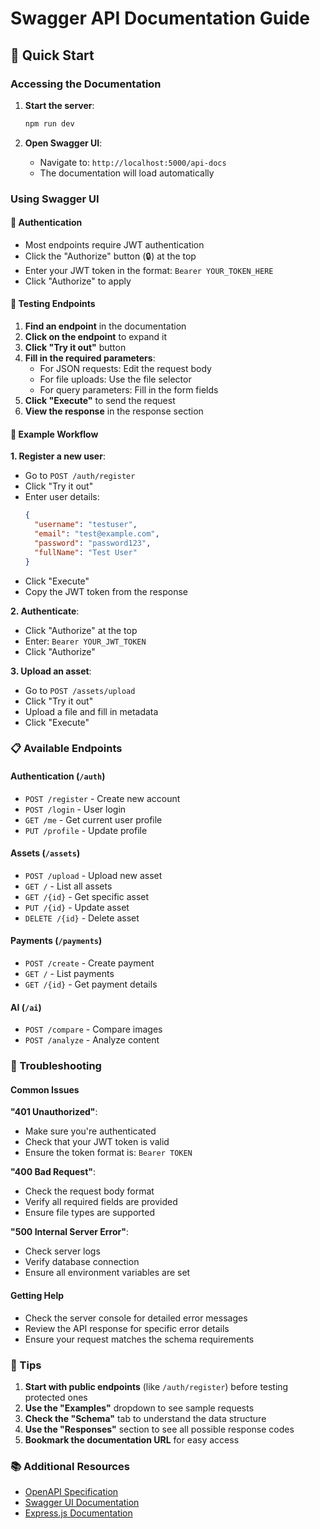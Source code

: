 # Swagger API Documentation Guide

## 🚀 Quick Start

### Accessing the Documentation

1. **Start the server**:
   ```bash
   npm run dev
   ```

2. **Open Swagger UI**:
   - Navigate to: `http://localhost:5000/api-docs`
   - The documentation will load automatically

### Using Swagger UI

#### 🔐 Authentication
- Most endpoints require JWT authentication
- Click the "Authorize" button (🔒) at the top
- Enter your JWT token in the format: `Bearer YOUR_TOKEN_HERE`
- Click "Authorize" to apply

#### 🧪 Testing Endpoints
1. **Find an endpoint** in the documentation
2. **Click on the endpoint** to expand it
3. **Click "Try it out"** button
4. **Fill in the required parameters**:
   - For JSON requests: Edit the request body
   - For file uploads: Use the file selector
   - For query parameters: Fill in the form fields
5. **Click "Execute"** to send the request
6. **View the response** in the response section

#### 📝 Example Workflow

**1. Register a new user**:
- Go to `POST /auth/register`
- Click "Try it out"
- Enter user details:
  ```json
  {
    "username": "testuser",
    "email": "test@example.com",
    "password": "password123",
    "fullName": "Test User"
  }
  ```
- Click "Execute"
- Copy the JWT token from the response

**2. Authenticate**:
- Click "Authorize" at the top
- Enter: `Bearer YOUR_JWT_TOKEN`
- Click "Authorize"

**3. Upload an asset**:
- Go to `POST /assets/upload`
- Click "Try it out"
- Upload a file and fill in metadata
- Click "Execute"

### 📋 Available Endpoints

#### Authentication (`/auth`)
- `POST /register` - Create new account
- `POST /login` - User login
- `GET /me` - Get current user profile
- `PUT /profile` - Update profile

#### Assets (`/assets`)
- `POST /upload` - Upload new asset
- `GET /` - List all assets
- `GET /{id}` - Get specific asset
- `PUT /{id}` - Update asset
- `DELETE /{id}` - Delete asset

#### Payments (`/payments`)
- `POST /create` - Create payment
- `GET /` - List payments
- `GET /{id}` - Get payment details

#### AI (`/ai`)
- `POST /compare` - Compare images
- `POST /analyze` - Analyze content

### 🔧 Troubleshooting

#### Common Issues

**"401 Unauthorized"**:
- Make sure you're authenticated
- Check that your JWT token is valid
- Ensure the token format is: `Bearer TOKEN`

**"400 Bad Request"**:
- Check the request body format
- Verify all required fields are provided
- Ensure file types are supported

**"500 Internal Server Error"**:
- Check server logs
- Verify database connection
- Ensure all environment variables are set

#### Getting Help

- Check the server console for detailed error messages
- Review the API response for specific error details
- Ensure your request matches the schema requirements

### 🎯 Tips

1. **Start with public endpoints** (like `/auth/register`) before testing protected ones
2. **Use the "Examples"** dropdown to see sample requests
3. **Check the "Schema"** tab to understand the data structure
4. **Use the "Responses"** section to see all possible response codes
5. **Bookmark the documentation URL** for easy access

### 📚 Additional Resources

- [OpenAPI Specification](https://swagger.io/specification/)
- [Swagger UI Documentation](https://swagger.io/tools/swagger-ui/)
- [Express.js Documentation](https://expressjs.com/)
